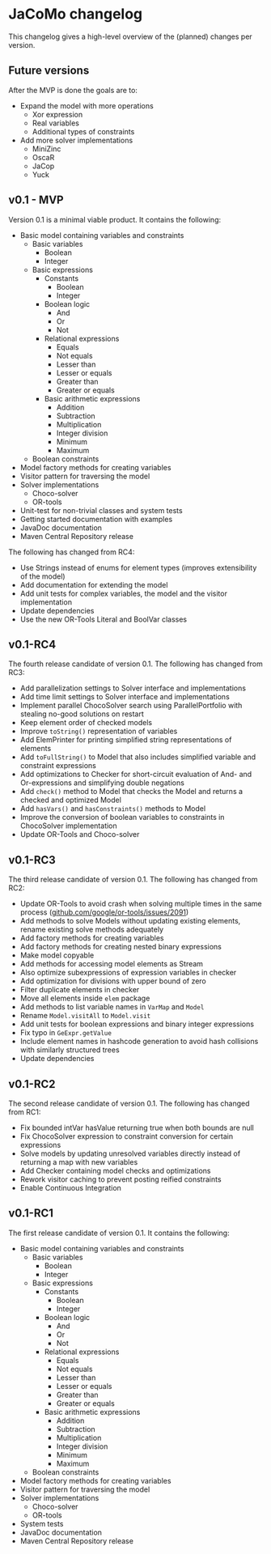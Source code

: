 # JaCoMo changelog
This changelog gives a high-level overview of the (planned) changes per version.

## Future versions
After the MVP is done the goals are to:

- Expand the model with more operations
  - Xor expression
  - Real variables
  - Additional types of constraints
- Add more solver implementations
  - MiniZinc
  - OscaR
  - JaCop
  - Yuck

## v0.1 - MVP
Version 0.1 is a minimal viable product. It contains the following:

- Basic model containing variables and constraints
  - Basic variables
    - Boolean
    - Integer
  - Basic expressions
    - Constants
      - Boolean
      - Integer
    - Boolean logic
      - And
      - Or
      - Not
    - Relational expressions
      - Equals
      - Not equals
      - Lesser than
      - Lesser or equals
      - Greater than
      - Greater or equals
    - Basic arithmetic expressions
      - Addition
      - Subtraction
      - Multiplication
      - Integer division
      - Minimum
      - Maximum
  - Boolean constraints
- Model factory methods for creating variables
- Visitor pattern for traversing the model
- Solver implementations
  - Choco-solver
  - OR-tools
- Unit-test for non-trivial classes and system tests
- Getting started documentation with examples
- JavaDoc documentation
- Maven Central Repository release

The following has changed from RC4:

- Use Strings instead of enums for element types (improves extensibility of the model)
- Add documentation for extending the model
- Add unit tests for complex variables, the model and the visitor implementation
- Update dependencies
- Use the new OR-Tools Literal and BoolVar classes

## v0.1-RC4
The fourth release candidate of version 0.1. The following has changed from RC3:

- Add parallelization settings to Solver interface and implementations
- Add time limit settings to Solver interface and implementations
- Implement parallel ChocoSolver search using ParallelPortfolio with stealing no-good solutions on restart
- Keep element order of checked models
- Improve `toString()` representation of variables
- Add ElemPrinter for printing simplified string representations of elements
- Add `toFullString()` to Model that also includes simplified variable and constraint expressions
- Add optimizations to Checker for short-circuit evaluation of And- and Or-expressions and simplifying double negations
- Add `check()` method to Model that checks the Model and returns a checked and optimized Model
- Add `hasVars()` and `hasConstraints()` methods to Model
- Improve the conversion of boolean variables to constraints in ChocoSolver implementation
- Update OR-Tools and Choco-solver

## v0.1-RC3
The third release candidate of version 0.1. The following has changed from RC2:

- Update OR-Tools to avoid crash when solving multiple times in the same process ([github.com/google/or-tools/issues/2091](https://github.com/google/or-tools/issues/2091))
- Add methods to solve Models without updating existing elements, rename existing solve methods adequately
- Add factory methods for creating variables
- Add factory methods for creating nested binary expressions
- Make model copyable
- Add methods for accessing model elements as Stream
- Also optimize subexpressions of expression variables in checker
- Add optimization for divisions with upper bound of zero
- Filter duplicate elements in checker
- Move all elements inside `elem` package
- Add methods to list variable names in `VarMap` and `Model`
- Rename `Model.visitAll` to `Model.visit`
- Add unit tests for boolean expressions and binary integer expressions
- Fix typo in `GeExpr.getValue`
- Include element names in hashcode generation to avoid hash collisions with similarly structured trees
- Update dependencies

## v0.1-RC2
The second release candidate of version 0.1. The following has changed from RC1:

- Fix bounded intVar hasValue returning true when both bounds are null
- Fix ChocoSolver expression to constraint conversion for certain expressions
- Solve models by updating unresolved variables directly instead of returning a
  map with new variables
- Add Checker containing model checks and optimizations
- Rework visitor caching to prevent posting reified constraints
- Enable Continuous Integration

## v0.1-RC1
The first release candidate of version 0.1. It contains the following:

- Basic model containing variables and constraints
  - Basic variables
    - Boolean
    - Integer
  - Basic expressions
    - Constants
      - Boolean
      - Integer
    - Boolean logic
      - And
      - Or
      - Not
    - Relational expressions
      - Equals
      - Not equals
      - Lesser than
      - Lesser or equals
      - Greater than
      - Greater or equals
    - Basic arithmetic expressions
      - Addition
      - Subtraction
      - Multiplication
      - Integer division
      - Minimum
      - Maximum
  - Boolean constraints
- Model factory methods for creating variables
- Visitor pattern for traversing the model
- Solver implementations
  - Choco-solver
  - OR-tools
- System tests
- JavaDoc documentation
- Maven Central Repository release

